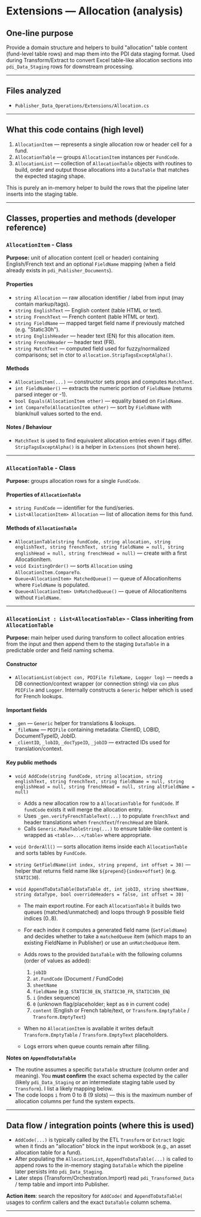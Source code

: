 # Extensions — Allocation (analysis)

## One-line purpose

Provide a domain structure and helpers to build "allocation" table content (fund-level table rows) and map them into the PDI data staging format. Used during Transform/Extract to convert Excel table-like allocation sections into `pdi_Data_Staging` rows for downstream processing.

---

## Files analyzed

* `Publisher_Data_Operations/Extensions/Allocation.cs`

---

## What this code contains (high level)

1. `AllocationItem` — represents a single allocation row or header cell for a fund.
2. `AllocationTable` — groups `AllocationItem` instances per `FundCode`.
3. `AllocationList` — collection of `AllocationTable` objects with routines to build, order and output those allocations into a `DataTable` that matches the expected staging shape.

This is purely an in-memory helper to build the rows that the pipeline later inserts into the staging table.

---

## Classes, properties and methods (developer reference)

### `AllocationItem` - Class

**Purpose:** unit of allocation content (cell or header) containing English/French text and an optional `FieldName` mapping (when a field already exists in `pdi_Publisher_Documents`).

#### Properties

* `string Allocation` — raw allocation identifier / label from input (may contain markup/tags).
* `string EnglishText` — English content (table HTML or text).
* `string FrenchText` — French content (table HTML or text).
* `string FieldName` — mapped target field name if previously matched (e.g. "Static30h").
* `string EnglishHeader` — header text (EN) for this allocation item.
* `string FrenchHeader` — header text (FR).
* `string MatchText` — computed field used for fuzzy/normalized comparisons; set in ctor to `allocation.StripTagsExceptAlpha()`.

#### Methods

* `AllocationItem(...)` — constructor sets props and computes `MatchText`.
* `int FieldNumber()` — extracts the numeric portion of `FieldName` (returns parsed integer or -1).
* `bool Equals(AllocationItem other)` — equality based on `FieldName`.
* `int CompareTo(AllocationItem other)` — sort by `FieldName` with blank/null values sorted to the end.

#### Notes / Behaviour

* `MatchText` is used to find equivalent allocation entries even if tags differ. `StripTagsExceptAlpha()` is a helper in `Extensions` (not shown here).

---

### `AllocationTable` - Class

**Purpose:** groups allocation rows for a single `FundCode`.

#### Properties of `AllocationTable`

* `string FundCode` — identifier for the fund/series.
* `List<AllocationItem> Allocation` — list of allocation items for this fund.

#### Methods of `AllocationTable`

* `AllocationTable(string fundCode, string allocation, string englishText, string frenchText, string fieldName = null, string englishHead = null, string frenchHead = null)` — create with a first AllocationItem.
* `void ExistingOrder()` — sorts `Allocation` using `AllocationItem.CompareTo`.
* `Queue<AllocationItem> MatchedQueue()` — queue of AllocationItems where `FieldName` is populated.
* `Queue<AllocationItem> UnMatchedQueue()` — queue of AllocationItems without `FieldName`.

---

### `AllocationList : List<AllocationTable>` - Class inheriting from `AllocationTable`

**Purpose:** main helper used during transform to collect allocation entries from the input and then append them to the staging `DataTable` in a predictable order and field naming schema.

#### Constructor

* `AllocationList(object con, PDIFile fileName, Logger log)` — needs a DB connection/context wrapper (or connection string) via `con` plus `PDIFile` and `Logger`. Internally constructs a `Generic` helper which is used for French lookups.

#### Important fields

* `_gen` — `Generic` helper for translations & lookups.
* `_fileName` — `PDIFile` containing metadata: ClientID, LOBID, DocumentTypeID, JobID.
* `_clientID`, `_lobID`, `_docTypeID`, `_jobID` — extracted IDs used for translation/context.

#### Key public methods

* `void AddCode(string fundCode, string allocation, string englishText, string frenchText, string fieldName = null, string englishHead = null, string frenchHead = null, string altFieldName = null)`

  * Adds a new allocation row to a `AllocationTable` for `fundCode`. If `fundCode` exists it will merge the allocation entry.
  * Uses `_gen.verifyFrenchTableText(...)` to populate `frenchText` and header translations when `frenchText`/`frenchHead` are blank.
  * Calls `Generic.MakeTableString(...)` to ensure table-like content is wrapped as `<table>...</table>` where appropriate.

* `void OrderAll()` — sorts allocation items inside each `AllocationTable` and sorts tables by `FundCode`.

* `string GetFieldName(int index, string prepend, int offset = 30)` — helper that returns field name like `${prepend}{index+offset}` (e.g. `STATIC30`).

* `void AppendToDataTable(DataTable dt, int jobID, string sheetName, string dataType, bool overrideHeaders = false, int offset = 30)`

  * The main export routine. For each `AllocationTable` it builds two queues (matched/unmatched) and loops through 9 possible field indices (0..8).
  * For each index it computes a generated field name (`GetFieldName`) and decides whether to take a `matchedQueue` item (which maps to an existing FieldName in Publisher) or use an `unMatchedQueue` item.
  * Adds rows to the provided `DataTable` with the following columns (order of values as added):

    1. `jobID`
    2. `at.FundCode`  (Document / FundCode)
    3. `sheetName`
    4. `fieldName` (e.g. `STATIC30_EN`, `STATIC30_FR`, `STATIC30h_EN`)
    5. `i` (index sequence)
    6. `0` (unknown flag/placeholder; kept as `0` in current code)
    7. `content` (English or French table/text, or `Transform.EmptyTable` / `Transform.EmptyText`)
  * When no `AllocationItem` is available it writes default `Transform.EmptyTable` / `Transform.EmptyText` placeholders.
  * Logs errors when queue counts remain after filling.

**Notes on `AppendToDataTable`**

* The routine assumes a specific `DataTable` structure (column order and meaning). You **must confirm** the exact schema expected by the caller (likely `pdi_Data_Staging` or an intermediate staging table used by `Transform`). I list a likely mapping below.
* The code loops `i` from 0 to 8 (9 slots) — this is the maximum number of allocation columns per fund the system expects.

---

## Data flow / integration points (where this is used)

* `AddCode(...)` is typically called by the ETL `Transform` or `Extract` logic when it finds an "allocation" block in the input workbook (e.g., an asset allocation table for a fund).
* After populating the `AllocationList`, `AppendToDataTable(...)` is called to append rows to the in-memory staging `DataTable` which the pipeline later persists into `pdi_Data_Staging`.
* Later steps (Transform/Orchestration.Import) read `pdi_Transformed_Data` / temp table and import into Publisher.

**Action item**: search the repository for `AddCode(` and `AppendToDataTable(` usages to confirm callers and the exact `DataTable` column schema.

---
